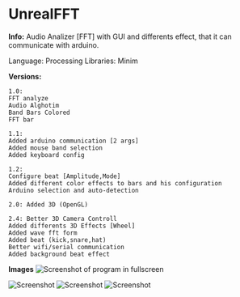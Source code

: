 # UnrealFFT

**Info:**
Audio Analizer [FFT] with GUI and differents effect, that it can communicate with arduino.

Language: Processing
Libraries:  Minim

**Versions:**

    1.0:
    FFT analyze
    Audio Alghotim
    Band Bars Colored
    FFT bar
    
    1.1: 
    Added arduino communication [2 args]
    Added mouse band selection
    Added keyboard config
    
    1.2:
    Configure beat [Amplitude,Mode]
    Added different color effects to bars and his configuration 
    Arduino selection and auto-detection

	2.0: Added 3D (OpenGL)

	2.4: Better 3D Camera Controll
	Added differents 3D Effects [Wheel]
	Added wave fft form
	Added beat (kick,snare,hat)
	Better wifi/serial communication
	Added background beat effect

**Images**
![Screenshot of program in fullscreen](https://github.com/unrealmitch/UnrealFFT/blob/master/Screenshots/S1.png)

![Screenshot](https://github.com/unrealmitch/UnrealFFT/blob/master/Screenshots/S2.jpg)
![Screenshot](https://github.com/unrealmitch/UnrealFFT/blob/master/Screenshots/S3.jpg)
![Screenshot](https://github.com/unrealmitch/UnrealFFT/blob/master/Screenshots/S4.jpg)

